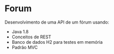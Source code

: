 # Forum

Desenvolvimento de uma API de um fórum usando:

- Java 1.8
- Conceitos de REST
- Banco de dados H2 para testes em memória
- Padrão MVC